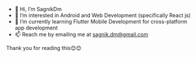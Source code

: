 - 👋 Hi, I’m SagnikDm
- 👀 I’m interested in Android and Web Development (specifically React js)
- 🌱 I’m currently learning Flutter Mobile Development for cross-platform app development
- 📫 Reach me by emailing me at sagnik.dm@gmail.com

Thank you for reading this😊😊

